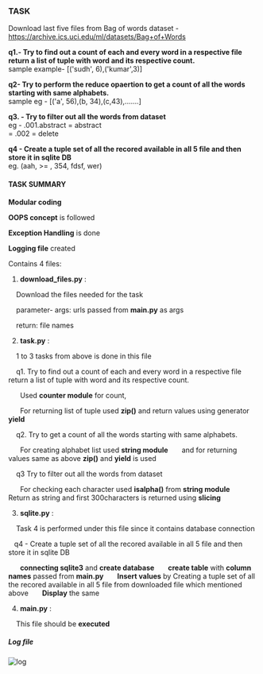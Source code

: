 
### TASK

Download last five files from Bag of words dataset - https://archive.ics.uci.edu/ml/datasets/Bag+of+Words

**q1.- Try to find out a count of each and every word in a respective file return a list of tuple with word and its respective count.** <br />
sample example- [('sudh', 6),('kumar',3)]

**q2- Try to perform the reduce opaertion to get a count of all the words starting with same alphabets.** <br />
sample eg - [('a', 56),(b, 34),(c,43),.......]

**q3. - Try to filter out all the words from dataset** <br />
eg - .001.abstract = abstract <br />
= .002 = delete

**q4 - Create a tuple set of all the recored available in all 5 file and then store it in sqlite DB** <br />
eg. (aah, >= , 354, fdsf, wer)

#### TASK SUMMARY

**Modular coding**

**OOPS concept** is followed

**Exception Handling** is done

**Logging file** created

Contains 4 files:

1. **download_files.py** : 

&nbsp;&nbsp;&nbsp; Download the files needed for the task
        
&nbsp;&nbsp;&nbsp; parameter- args: urls passed from **main.py** as args
        
&nbsp;&nbsp;&nbsp; return: file names

2. **task.py** :

&nbsp;&nbsp;&nbsp; 1 to 3 tasks from above is done in this file

&nbsp;&nbsp;&nbsp; q1. Try to find out a count of each and every word in a respective file return a list of tuple with word and its respective count.

&nbsp;&nbsp;&nbsp;&nbsp;&nbsp; Used **counter module** for count, 
              
&nbsp;&nbsp;&nbsp;&nbsp;&nbsp; For returning list of tuple used **zip()** and return values using generator **yield**
              
&nbsp;&nbsp;&nbsp; q2. Try to get a count of all the words starting with same alphabets.

&nbsp;&nbsp;&nbsp;&nbsp;&nbsp; For creating alphabet list used **string module**
&nbsp;&nbsp;&nbsp;&nbsp;&nbsp; and for returning values same as above **zip()** and **yield** is used

&nbsp;&nbsp;&nbsp; q3 Try to filter out all the words from dataset

&nbsp;&nbsp;&nbsp;&nbsp;&nbsp; For checking each character used **isalpha()** from **string module**
&nbsp;&nbsp;&nbsp;&nbsp;&nbsp; Return as string and first 300characters is returned using **slicing**

3. **sqlite.py** :


&nbsp;&nbsp;&nbsp; Task 4 is performed under this file since it contains database connection

&nbsp;&nbsp;&nbsp;q4 - Create a tuple set of all the recored available in all 5 file and then store it in sqlite DB

&nbsp;&nbsp;&nbsp;&nbsp;&nbsp; **connecting sqlite3** and **create database**
&nbsp;&nbsp;&nbsp;&nbsp;&nbsp; **create table** with **column names** passed from **main.py**
&nbsp;&nbsp;&nbsp;&nbsp;&nbsp; **Insert values** by Creating a tuple set of all the recored available in all 5 file from downloaded file which mentioned above
&nbsp;&nbsp;&nbsp;&nbsp;&nbsp; **Display** the same

4. **main.py** :

&nbsp;&nbsp;&nbsp; This file should be **executed**

##### Log file

![log](https://user-images.githubusercontent.com/86779388/155570452-190afdb1-a042-4e9b-ae92-34a5c5ce7c16.jpg)
